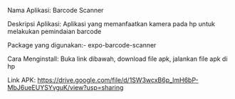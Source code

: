 Nama Aplikasi: Barcode Scanner

Deskripsi Aplikasi: Aplikasi yang memanfaatkan kamera pada hp untuk melakukan pemindaian barcode

Package yang digunakan:- expo-barcode-scanner

Cara Menginstall: Buka link dibawah, download file apk, jalankan file apk di hp

Link APK: https://drive.google.com/file/d/1SW3wcxB6p_lmH6bP-MbJ6ueEUYSYvguK/view?usp=sharing
